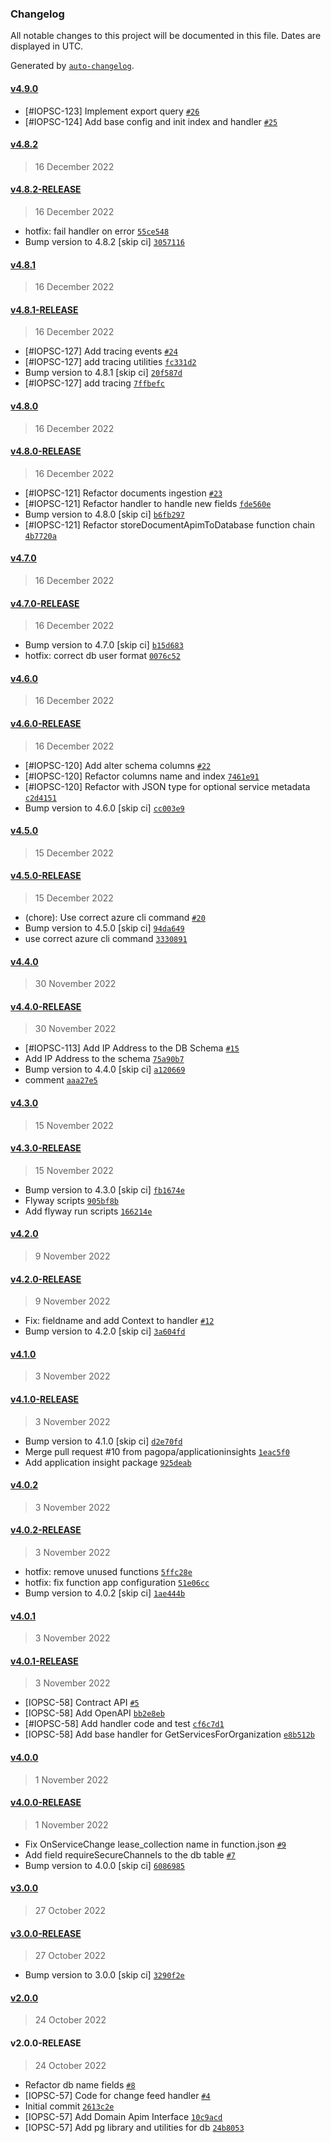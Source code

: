 ### Changelog

All notable changes to this project will be documented in this file. Dates are displayed in UTC.

Generated by [`auto-changelog`](https://github.com/CookPete/auto-changelog).

#### [v4.9.0](https://github.com/pagopa/io-developer-portal-service-data/compare/v4.8.2...v4.9.0)

- [#IOPSC-123] Implement export query [`#26`](https://github.com/pagopa/io-developer-portal-service-data/pull/26)
- [#IOPSC-124] Add base config and init index and handler [`#25`](https://github.com/pagopa/io-developer-portal-service-data/pull/25)

#### [v4.8.2](https://github.com/pagopa/io-developer-portal-service-data/compare/v4.8.2-RELEASE...v4.8.2)

> 16 December 2022

#### [v4.8.2-RELEASE](https://github.com/pagopa/io-developer-portal-service-data/compare/v4.8.1...v4.8.2-RELEASE)

> 16 December 2022

- hotfix: fail handler on error [`55ce548`](https://github.com/pagopa/io-developer-portal-service-data/commit/55ce548ac2c6c8f7a7196fcc937dd15aa4320ca6)
- Bump version to 4.8.2 [skip ci] [`3057116`](https://github.com/pagopa/io-developer-portal-service-data/commit/30571169e31994f80c5d6d4bcd09f1301c00ae53)

#### [v4.8.1](https://github.com/pagopa/io-developer-portal-service-data/compare/v4.8.1-RELEASE...v4.8.1)

> 16 December 2022

#### [v4.8.1-RELEASE](https://github.com/pagopa/io-developer-portal-service-data/compare/v4.8.0...v4.8.1-RELEASE)

> 16 December 2022

- [#IOPSC-127] Add tracing events [`#24`](https://github.com/pagopa/io-developer-portal-service-data/pull/24)
- [#IOPSC-127] add tracing utilities [`fc331d2`](https://github.com/pagopa/io-developer-portal-service-data/commit/fc331d222a4481bfa59394b2f50d0c8b01ed6adb)
- Bump version to 4.8.1 [skip ci] [`20f587d`](https://github.com/pagopa/io-developer-portal-service-data/commit/20f587d046a26f438e4121faa5df161676f7c65d)
- [#IOPSC-127] add tracing [`7ffbefc`](https://github.com/pagopa/io-developer-portal-service-data/commit/7ffbefce1bbe12831c370cc2f62fc4e7b98d5eb5)

#### [v4.8.0](https://github.com/pagopa/io-developer-portal-service-data/compare/v4.8.0-RELEASE...v4.8.0)

> 16 December 2022

#### [v4.8.0-RELEASE](https://github.com/pagopa/io-developer-portal-service-data/compare/v4.7.0...v4.8.0-RELEASE)

> 16 December 2022

- [#IOPSC-121] Refactor documents ingestion [`#23`](https://github.com/pagopa/io-developer-portal-service-data/pull/23)
- [#IOPSC-121] Refactor handler to handle new fields [`fde560e`](https://github.com/pagopa/io-developer-portal-service-data/commit/fde560e3ee1536726fa4ec9504abbe1ac5c29f9a)
- Bump version to 4.8.0 [skip ci] [`b6fb297`](https://github.com/pagopa/io-developer-portal-service-data/commit/b6fb297cde62da4063ea3d9e0f8b88095f4903e6)
- [#IOPSC-121] Refactor storeDocumentApimToDatabase function chain [`4b7720a`](https://github.com/pagopa/io-developer-portal-service-data/commit/4b7720a22cbef41cb421e23d12b7bcdbc2a0c76b)

#### [v4.7.0](https://github.com/pagopa/io-developer-portal-service-data/compare/v4.7.0-RELEASE...v4.7.0)

> 16 December 2022

#### [v4.7.0-RELEASE](https://github.com/pagopa/io-developer-portal-service-data/compare/v4.6.0...v4.7.0-RELEASE)

> 16 December 2022

- Bump version to 4.7.0 [skip ci] [`b15d683`](https://github.com/pagopa/io-developer-portal-service-data/commit/b15d683280568b5af2e2a12284424cf9d38af247)
- hotfix: correct db user format [`0076c52`](https://github.com/pagopa/io-developer-portal-service-data/commit/0076c52f4d7f7072a082a489ca8bf12e52ec1f85)

#### [v4.6.0](https://github.com/pagopa/io-developer-portal-service-data/compare/v4.6.0-RELEASE...v4.6.0)

> 16 December 2022

#### [v4.6.0-RELEASE](https://github.com/pagopa/io-developer-portal-service-data/compare/v4.5.0...v4.6.0-RELEASE)

> 16 December 2022

- [#IOPSC-120] Add alter schema columns [`#22`](https://github.com/pagopa/io-developer-portal-service-data/pull/22)
- [#IOPSC-120] Refactor columns name and index [`7461e91`](https://github.com/pagopa/io-developer-portal-service-data/commit/7461e913a18736ee7f7afc0b707d0e65f1c32910)
- [#IOPSC-120] Refactor with JSON type for optional service metadata [`c2d4151`](https://github.com/pagopa/io-developer-portal-service-data/commit/c2d41518cc6957465f9419273732be71c68f5192)
- Bump version to 4.6.0 [skip ci] [`cc003e9`](https://github.com/pagopa/io-developer-portal-service-data/commit/cc003e9d083e3d86132c994c082fdba0ab30699f)

#### [v4.5.0](https://github.com/pagopa/io-developer-portal-service-data/compare/v4.5.0-RELEASE...v4.5.0)

> 15 December 2022

#### [v4.5.0-RELEASE](https://github.com/pagopa/io-developer-portal-service-data/compare/v4.4.0...v4.5.0-RELEASE)

> 15 December 2022

- (chore): Use correct azure cli command [`#20`](https://github.com/pagopa/io-developer-portal-service-data/pull/20)
- Bump version to 4.5.0 [skip ci] [`94da649`](https://github.com/pagopa/io-developer-portal-service-data/commit/94da6498bb9b327c8a13655f038e7748258a642e)
- use correct azure cli command [`3330891`](https://github.com/pagopa/io-developer-portal-service-data/commit/3330891b2ea2d02b85bd6ee4e81f6165851e6f0c)

#### [v4.4.0](https://github.com/pagopa/io-developer-portal-service-data/compare/v4.4.0-RELEASE...v4.4.0)

> 30 November 2022

#### [v4.4.0-RELEASE](https://github.com/pagopa/io-developer-portal-service-data/compare/v4.3.0...v4.4.0-RELEASE)

> 30 November 2022

- [#IOPSC-113] Add IP Address to the DB Schema [`#15`](https://github.com/pagopa/io-developer-portal-service-data/pull/15)
- Add IP Address to the schema [`75a90b7`](https://github.com/pagopa/io-developer-portal-service-data/commit/75a90b746466c62cbde63bee6c177341dda64511)
- Bump version to 4.4.0 [skip ci] [`a120669`](https://github.com/pagopa/io-developer-portal-service-data/commit/a1206699eaf4154bc9a76ef8bddad24ca900f71b)
- comment [`aaa27e5`](https://github.com/pagopa/io-developer-portal-service-data/commit/aaa27e55d1d9558466b19703b74b1d02c845d445)

#### [v4.3.0](https://github.com/pagopa/io-developer-portal-service-data/compare/v4.3.0-RELEASE...v4.3.0)

> 15 November 2022

#### [v4.3.0-RELEASE](https://github.com/pagopa/io-developer-portal-service-data/compare/v4.2.0...v4.3.0-RELEASE)

> 15 November 2022

- Bump version to 4.3.0 [skip ci] [`fb1674e`](https://github.com/pagopa/io-developer-portal-service-data/commit/fb1674edff5708bd01eb847f39011113d22d0512)
- Flyway scripts [`905bf8b`](https://github.com/pagopa/io-developer-portal-service-data/commit/905bf8bf461e3cb86f369e58c1245c6d53a0d248)
- Add flyway run scripts [`166214e`](https://github.com/pagopa/io-developer-portal-service-data/commit/166214e7c709c444449c40bda8573fbc35b3cc67)

#### [v4.2.0](https://github.com/pagopa/io-developer-portal-service-data/compare/v4.2.0-RELEASE...v4.2.0)

> 9 November 2022

#### [v4.2.0-RELEASE](https://github.com/pagopa/io-developer-portal-service-data/compare/v4.1.0...v4.2.0-RELEASE)

> 9 November 2022

- Fix: fieldname and add Context to handler [`#12`](https://github.com/pagopa/io-developer-portal-service-data/pull/12)
- Bump version to 4.2.0 [skip ci] [`3a604fd`](https://github.com/pagopa/io-developer-portal-service-data/commit/3a604fdce0464827fa81016ba6a6936f988d8693)

#### [v4.1.0](https://github.com/pagopa/io-developer-portal-service-data/compare/v4.1.0-RELEASE...v4.1.0)

> 3 November 2022

#### [v4.1.0-RELEASE](https://github.com/pagopa/io-developer-portal-service-data/compare/v4.0.2...v4.1.0-RELEASE)

> 3 November 2022

- Bump version to 4.1.0 [skip ci] [`d2e70fd`](https://github.com/pagopa/io-developer-portal-service-data/commit/d2e70fddef86acd76d897c16d3dd8c7c6c72cc65)
- Merge pull request #10 from pagopa/applicationinsights [`1eac5f0`](https://github.com/pagopa/io-developer-portal-service-data/commit/1eac5f0cf8b2111ccf6d4a5412507f59c58368eb)
- Add application insight package [`925deab`](https://github.com/pagopa/io-developer-portal-service-data/commit/925deabfed6709d5104835b9eba95e8588003c2e)

#### [v4.0.2](https://github.com/pagopa/io-developer-portal-service-data/compare/v4.0.2-RELEASE...v4.0.2)

> 3 November 2022

#### [v4.0.2-RELEASE](https://github.com/pagopa/io-developer-portal-service-data/compare/v4.0.1...v4.0.2-RELEASE)

> 3 November 2022

- hotfix: remove unused functions [`5ffc28e`](https://github.com/pagopa/io-developer-portal-service-data/commit/5ffc28eac6683b1d1798b8dee9601b2a4682a12b)
- hotfix: fix function app configuration [`51e06cc`](https://github.com/pagopa/io-developer-portal-service-data/commit/51e06cc2b9afa42cc956cc3c388ab5e9f8192e00)
- Bump version to 4.0.2 [skip ci] [`1ae444b`](https://github.com/pagopa/io-developer-portal-service-data/commit/1ae444bdb2a3b6fbe1027cf91953660eaf72dba3)

#### [v4.0.1](https://github.com/pagopa/io-developer-portal-service-data/compare/v4.0.1-RELEASE...v4.0.1)

> 3 November 2022

#### [v4.0.1-RELEASE](https://github.com/pagopa/io-developer-portal-service-data/compare/v4.0.0...v4.0.1-RELEASE)

> 3 November 2022

- [IOPSC-58] Contract API [`#5`](https://github.com/pagopa/io-developer-portal-service-data/pull/5)
- [IOPSC-58] Add OpenAPI [`bb2e8eb`](https://github.com/pagopa/io-developer-portal-service-data/commit/bb2e8eb771945bccb727456c1e26ac91016d30ee)
- [#IOPSC-58] Add handler code and test [`cf6c7d1`](https://github.com/pagopa/io-developer-portal-service-data/commit/cf6c7d188f85129d206e5faaad4a29cb67a74849)
- [IOPSC-58] Add base handler for GetServicesForOrganization [`e8b512b`](https://github.com/pagopa/io-developer-portal-service-data/commit/e8b512b72c4b695f7532fdc748f3e5fafbf4fdab)

#### [v4.0.0](https://github.com/pagopa/io-developer-portal-service-data/compare/v4.0.0-RELEASE...v4.0.0)

> 1 November 2022

#### [v4.0.0-RELEASE](https://github.com/pagopa/io-developer-portal-service-data/compare/v3.0.0...v4.0.0-RELEASE)

> 1 November 2022

- Fix OnServiceChange lease_collection name in function.json [`#9`](https://github.com/pagopa/io-developer-portal-service-data/pull/9)
- Add field requireSecureChannels to the db table [`#7`](https://github.com/pagopa/io-developer-portal-service-data/pull/7)
- Bump version to 4.0.0 [skip ci] [`6086985`](https://github.com/pagopa/io-developer-portal-service-data/commit/60869854c307ed8172847fa1b54536bc3b82c73c)

#### [v3.0.0](https://github.com/pagopa/io-developer-portal-service-data/compare/v3.0.0-RELEASE...v3.0.0)

> 27 October 2022

#### [v3.0.0-RELEASE](https://github.com/pagopa/io-developer-portal-service-data/compare/v2.0.0...v3.0.0-RELEASE)

> 27 October 2022

- Bump version to 3.0.0 [skip ci] [`3290f2e`](https://github.com/pagopa/io-developer-portal-service-data/commit/3290f2e294c8b98ec3534ac5370b9ffe4aaead3e)

#### [v2.0.0](https://github.com/pagopa/io-developer-portal-service-data/compare/v2.0.0-RELEASE...v2.0.0)

> 24 October 2022

#### v2.0.0-RELEASE

> 24 October 2022

- Refactor db name fields [`#8`](https://github.com/pagopa/io-developer-portal-service-data/pull/8)
- [IOPSC-57] Code for change feed handler [`#4`](https://github.com/pagopa/io-developer-portal-service-data/pull/4)
- Initial commit [`2613c2e`](https://github.com/pagopa/io-developer-portal-service-data/commit/2613c2e8299658242173c8565e991ca566b54a83)
- [IOPSC-57] Add Domain Apim Interface [`10c9acd`](https://github.com/pagopa/io-developer-portal-service-data/commit/10c9acdc65cc3a64e490aedec123110433aca660)
- [IOPSC-57] Add pg library and utilities for db [`24b8053`](https://github.com/pagopa/io-developer-portal-service-data/commit/24b805365f1c2aadb02eb9b58d1923a1aec922ad)
